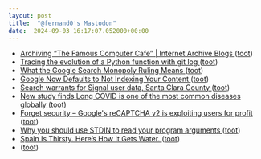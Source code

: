 ```yaml
---
layout: post
title:  "@fernand0's Mastodon"
date:  2024-09-03 16:17:07.052000+00:00
---
```

*  [Archiving “The Famous Computer Cafe” \| Internet Archive Blogs ](https://blog.archive.org/2024/08/19/archiving-the-famous-computer-cafe) ([toot](https://mastodon.social/@fernand0/113074518559891224))
*  [Tracing the evolution of a Python function with git log ](https://nerderati.com/tracing-the-evolution-of-a-python-function-with-git-log) ([toot](https://mastodon.social/@fernand0/113074254631838089))
*  [What the Google Search Monopoly Ruling Means ](https://www.scientificamerican.com/article/what-the-google-search-monopoly-ruling-means) ([toot](https://mastodon.social/@fernand0/113074012626500989))
*  [Google Now Defaults to Not Indexing Your Content ](https://www.vincentschmalbach.com/google-now-defaults-to-not-indexing-your-content) ([toot](https://mastodon.social/@fernand0/113073753208814506))
*  [Search warrants for Signal user data, Santa Clara County ](https://signal.org/bigbrother/santa-clara-county) ([toot](https://mastodon.social/@fernand0/113073688295495130))
*  [New study finds Long COVID is one of the most common diseases globally ](https://www.wsws.org/en/articles/2024/08/09/wskf-a09.htm) ([toot](https://mastodon.social/@fernand0/113073288535278070))
*  [Forget security – Google's reCAPTCHA v2 is exploiting users for profit ](https://www.theregister.com/2024/07/24/googles_recaptchav2_labo) ([toot](https://mastodon.social/@fernand0/113073101360218871))
*  [Why you should use STDIN to read your program arguments ](https://victoronsoftware.com/posts/get-args-from-stdin) ([toot](https://mastodon.social/@fernand0/113072910011802998))
*  [Spain Is Thirsty. Here’s How It Gets Water. ](https://www.nytimes.com/2024/08/12/business/spain-water-desalination.htm) ([toot](https://mastodon.social/@fernand0/113072514186707116))
*  [ ](https://mastodon.social/users/fernand0/statuses/113072399331825687/activity) ([toot](https://mastodon.social/users/fernand0/statuses/113072399331825687/activity))
